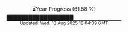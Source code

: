 <p align="center">
⏳Year Progress (61.58 %)<br>
██████████████████▁▁▁▁▁▁▁▁▁▁▁▁ <br>
<sub>Updated: Wed, 13 Aug 2025 18:04:39 GMT</sub>
</p>


